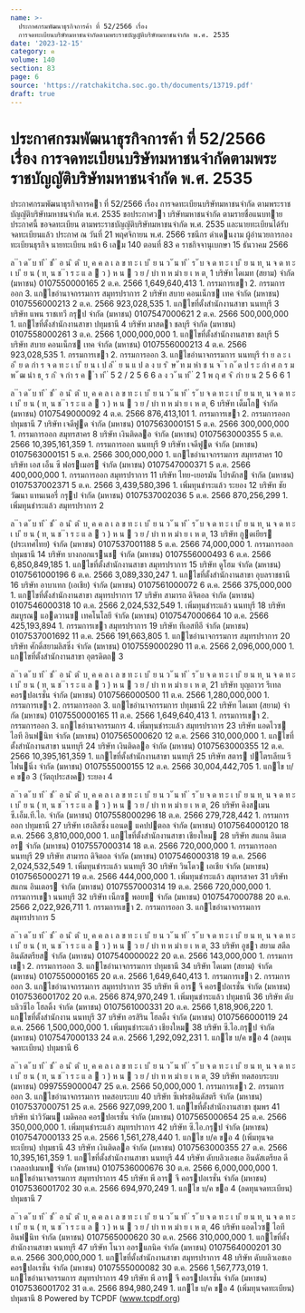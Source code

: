 ```yaml
---
name: >-
  ประกาศกรมพัฒนาธุรกิจการค้า ที่ 52/2566 เรื่อง
  การจดทะเบียนบริษัทมหาชนจำกัดตามพระราชบัญญัติบริษัทมหาชนจำกัด พ.ศ. 2535
date: '2023-12-15'
category: ค
volume: 140
section: 83
page: 6
source: 'https://ratchakitcha.soc.go.th/documents/13719.pdf'
draft: true
---
```


# ประกาศกรมพัฒนาธุรกิจการค้า ที่ 52/2566 เรื่อง การจดทะเบียนบริษัทมหาชนจำกัดตามพระราชบัญญัติบริษัทมหาชนจำกัด พ.ศ. 2535

ประกาศกรมพัฒนาธุรกิจการคา ที่ 52/2566 เรื่อง การจดทะเบียนบริษัทมหาชนจํากัด ตามพระราชบัญญัติบริษัทมหาชนจํากัด พ.ศ. 2535 ขอประกาศวา บริษัทมหาชนจํากัด ตามรายชื่อแนบทายประกาศนี้ ขอจดทะเบียน ตามพระราชบัญญัติบริษัทมหาชนจํากัด พ.ศ. 2535 และนายทะเบียนได้รับจดทะเบียนแล้ว ประกาศ ณ วันที่ 21 พฤศจิกายน พ.ศ. 2566 รชนีกร ดําเดนงาม ผู้อํานวยการกองทะเบียนธุรกิจ นายทะเบียน หน้า 6 เลม 140 ตอนที่ 83 ค ราชกิจจานุเบกษา 15 ธันวาคม 2566

ล ํ ำ ด ั บ ท ี ่ ช ื ่ อ น ิ ต ิ บ ุ ค ค ล เ ล ข ท ะ เ บ ี ย น ว ั น ท ี ่ ร ั บ จ ด ท ะ เ บ ี ย น ท ุ น จ ด ท ะ เ บ ี ย น ( ท ุ น ช ํ ำ ร ะ แ ล  ว ) ห น  ว ย / บำ ท ห มำ ย เ ห ต ุ 1 บริษัท ไดเมท (สยาม) จํากัด (มหาชน) 0107550000165 2 ต.ค. 2566 1,649,640,413 1. กรรมการเขา 2. กรรมการออก 3. แกไขอํานาจกรรมการ สมุทรปราการ 2 บริษัท สบาย คอนเน็กซ เทค จํากัด (มหาชน) 0107556000213 2 ต.ค. 2566 923,028,535 1. แกไขที่ตั้งสํานักงานสาขา นนทบุรี 3 บริษัท แพน ราชเทวี กรุป จํากัด (มหาชน) 0107547000621 2 ต.ค. 2566 500,000,000 1. แกไขที่ตั้งสํานักงานสาขา ปทุมธานี 4 บริษัท มาสดา ชลบุรี จํากัด (มหาชน) 0107558000261 3 ต.ค. 2566 1,000,000,000 1. แกไขที่ตั้งสํานักงานสาขา ชลบุรี 5 บริษัท สบาย คอนเน็กซ เทค จํากัด (มหาชน) 0107556000213 4 ต.ค. 2566 923,028,535 1. กรรมการเขา 2. กรรมการออก 3. แกไขอํานาจกรรมการ นนทบุรี รำ ย ล ะ เ อ ี ย ด กำ ร จ ด ท ะ เ บ ี ย น เ ป ล ี ่ ย น แ ป ล ง บ ร ิ ษ ั ท ม หำ ช น จ ํ ำ ก ั ด ป ร ะ กำ ศ ก ร ม พ ั ฒ นำ ธ ุ ร ก ิ จ กำ ร ค  ำ ท ี ่ 5 2 / 2 5 6 6 ล ง ว ั น ท ี ่ 2 1 พ ฤ ศ จ ิ กำ ย น 2 5 6 6 1

ล ํ ำ ด ั บ ท ี ่ ช ื ่ อ น ิ ต ิ บ ุ ค ค ล เ ล ข ท ะ เ บ ี ย น ว ั น ท ี ่ ร ั บ จ ด ท ะ เ บ ี ย น ท ุ น จ ด ท ะ เ บ ี ย น ( ท ุ น ช ํ ำ ร ะ แ ล  ว ) ห น  ว ย / บำ ท ห มำ ย เ ห ต ุ 6 บริษัท เด็มโก จํากัด (มหาชน) 0107549000092 4 ต.ค. 2566 876,413,101 1. กรรมการเขา 2. กรรมการออก ปทุมธานี 7 บริษัท เจดีฟูด จํากัด (มหาชน) 0107563000151 5 ต.ค. 2566 300,000,000 1. กรรมการออก สมุทรสาคร 8 บริษัท เงินติดลอ จํากัด (มหาชน) 0107563000355 5 ต.ค. 2566 10,395,161,359 1. กรรมการออก นนทบุรี 9 บริษัท เจดีฟูด จํากัด (มหาชน) 0107563000151 5 ต.ค. 2566 300,000,000 1. แกไขอํานาจกรรมการ สมุทรสาคร 10 บริษัท เอส เอ็น ซี ฟอรเมอร จํากัด (มหาชน) 0107547000371 5 ต.ค. 2566 400,000,000 1. กรรมการออก สมุทรปราการ 11 บริษัท ไทย-เยอรมัน โปรดักส จํากัด (มหาชน) 0107537002371 5 ต.ค. 2566 3,439,580,396 1. เพิ่มทุนชําระแล้ว ระยอง 12 บริษัท ชัยวัฒนา แทนเนอรี่ กรุป จํากัด (มหาชน) 0107537002036 5 ต.ค. 2566 870,256,299 1. เพิ่มทุนชําระแล้ว สมุทรปราการ 2

ล ํ ำ ด ั บ ท ี ่ ช ื ่ อ น ิ ต ิ บ ุ ค ค ล เ ล ข ท ะ เ บ ี ย น ว ั น ท ี ่ ร ั บ จ ด ท ะ เ บ ี ย น ท ุ น จ ด ท ะ เ บ ี ย น ( ท ุ น ช ํ ำ ร ะ แ ล  ว ) ห น  ว ย / บำ ท ห มำ ย เ ห ต ุ 13 บริษัท กูดเยียร (ประเทศไทย) จํากัด (มหาชน) 0107537001188 5 ต.ค. 2566 74,000,000 1. กรรมการออก ปทุมธานี 14 บริษัท บางกอกแรนช จํากัด (มหาชน) 0107556000493 6 ต.ค. 2566 6,850,849,185 1. แกไขที่ตั้งสํานักงานสาขา สมุทรปราการ 15 บริษัท ดูโฮม จํากัด (มหาชน) 0107561000196 6 ต.ค. 2566 3,089,330,247 1. แกไขที่ตั้งสํานักงานสาขา อุบลราชธานี 16 บริษัท อาบาเทก (เอเชีย) จํากัด (มหาชน) 0107561000072 6 ต.ค. 2566 375,000,000 1. แกไขที่ตั้งสํานักงานสาขา สมุทรปราการ 17 บริษัท สามารถ ดิจิตอล จํากัด (มหาชน) 0107546000318 10 ต.ค. 2566 2,024,532,549 1. เพิ่มทุนชําระแล้ว นนทบุรี 18 บริษัท สมบูรณ แอดวานซ เทคโนโลยี จํากัด (มหาชน) 0107547000664 10 ต.ค. 2566 425,193,894 1. กรรมการเขา สมุทรปราการ 19 บริษัท ทีเอสทีอี จํากัด (มหาชน) 0107537001692 11 ต.ค. 2566 191,663,805 1. แกไขอํานาจกรรมการ สมุทรปราการ 20 บริษัท ศักดิ์สยามลิสซิ่ง จํากัด (มหาชน) 0107559000290 11 ต.ค. 2566 2,096,000,000 1. แกไขที่ตั้งสํานักงานสาขา อุตรดิตถ 3

ล ํ ำ ด ั บ ท ี ่ ช ื ่ อ น ิ ต ิ บ ุ ค ค ล เ ล ข ท ะ เ บ ี ย น ว ั น ท ี ่ ร ั บ จ ด ท ะ เ บ ี ย น ท ุ น จ ด ท ะ เ บ ี ย น ( ท ุ น ช ํ ำ ร ะ แ ล  ว ) ห น  ว ย / บำ ท ห มำ ย เ ห ต ุ 21 บริษัท บุญถาวร รีเทล คอรปอเรชั่น จํากัด (มหาชน) 0107566000500 11 ต.ค. 2566 1,280,000,000 1. กรรมการเขา 2. กรรมการออก 3. แกไขอํานาจกรรมการ ปทุมธานี 22 บริษัท ไดเมท (สยาม) จํากัด (มหาชน) 0107550000165 11 ต.ค. 2566 1,649,640,413 1. กรรมการเขา 2. กรรมการออก 3. แกไขอํานาจกรรมการ 4. เพิ่มทุนชําระแล้ว สมุทรปราการ 23 บริษัท แอดไวซ ไอที อินฟนิท จํากัด (มหาชน) 0107565000620 12 ต.ค. 2566 310,000,000 1. แกไขที่ตั้งสํานักงานสาขา นนทบุรี 24 บริษัท เงินติดลอ จํากัด (มหาชน) 0107563000355 12 ต.ค. 2566 10,395,161,359 1. แกไขที่ตั้งสํานักงานสาขา นนทบุรี 25 บริษัท สตาร ปโตรเลียม รีไฟนนิ่ง จํากัด (มหาชน) 0107555000155 12 ต.ค. 2566 30,004,442,705 1. แกไข บ/ค ขอ 3 (วัตถุประสงค) ระยอง 4

ล ํ ำ ด ั บ ท ี ่ ช ื ่ อ น ิ ต ิ บ ุ ค ค ล เ ล ข ท ะ เ บ ี ย น ว ั น ท ี ่ ร ั บ จ ด ท ะ เ บ ี ย น ท ุ น จ ด ท ะ เ บ ี ย น ( ท ุ น ช ํ ำ ร ะ แ ล  ว ) ห น  ว ย / บำ ท ห มำ ย เ ห ต ุ 26 บริษัท คิงสเมน ซี.เอ็ม.ที.ไอ. จํากัด (มหาชน) 0107558000296 18 ต.ค. 2566 279,728,442 1. กรรมการออก ปทุมธานี 27 บริษัท เฮงลิสซิ่ง แอนด แคปปตอล จํากัด (มหาชน) 0107564000120 18 ต.ค. 2566 3,810,000,000 1. แกไขที่ตั้งสํานักงานสาขา เชียงใหม 28 บริษัท สแกน อินเตอร จํากัด (มหาชน) 0107557000314 18 ต.ค. 2566 720,000,000 1. กรรมการออก นนทบุรี 29 บริษัท สามารถ ดิจิตอล จํากัด (มหาชน) 0107546000318 19 ต.ค. 2566 2,024,532,549 1. เพิ่มทุนชําระแล้ว นนทบุรี 30 บริษัท วินโดว เอเชีย จํากัด (มหาชน) 0107565000271 19 ต.ค. 2566 444,000,000 1. เพิ่มทุนชําระแล้ว สมุทรสาคร 31 บริษัท สแกน อินเตอร จํากัด (มหาชน) 0107557000314 19 ต.ค. 2566 720,000,000 1. กรรมการเขา นนทบุรี 32 บริษัท เน็กซ พอยท จํากัด (มหาชน) 0107547000788 20 ต.ค. 2566 2,022,926,711 1. กรรมการเขา 2. กรรมการออก 3. แกไขอํานาจกรรมการ สมุทรปราการ 5

ล ํ ำ ด ั บ ท ี ่ ช ื ่ อ น ิ ต ิ บ ุ ค ค ล เ ล ข ท ะ เ บ ี ย น ว ั น ท ี ่ ร ั บ จ ด ท ะ เ บ ี ย น ท ุ น จ ด ท ะ เ บ ี ย น ( ท ุ น ช ํ ำ ร ะ แ ล  ว ) ห น  ว ย / บำ ท ห มำ ย เ ห ต ุ 33 บริษัท อูชา สยาม สตีล อินดัสตรียส จํากัด (มหาชน) 0107540000022 20 ต.ค. 2566 143,000,000 1. กรรมการเขา 2. กรรมการออก 3. แกไขอํานาจกรรมการ ปทุมธานี 34 บริษัท ไดเมท (สยาม) จํากัด (มหาชน) 0107550000165 20 ต.ค. 2566 1,649,640,413 1. กรรมการเขา 2. กรรมการออก 3. แกไขอํานาจกรรมการ สมุทรปราการ 35 บริษัท พี อาร จี คอรปอเรชั่น จํากัด (มหาชน) 0107536001702 20 ต.ค. 2566 874,970,249 1. เพิ่มทุนชําระแล้ว ปทุมธานี 36 บริษัท ดับบลิวซีไอ โฮลดิ้ง จํากัด (มหาชน) 0107561000331 20 ต.ค. 2566 1,818,906,220 1. แกไขที่ตั้งสํานักงาน นนทบุรี 37 บริษัท อรสิริน โฮลดิ้ง จํากัด (มหาชน) 0107566000119 24 ต.ค. 2566 1,500,000,000 1. เพิ่มทุนชําระแล้ว เชียงใหม 38 บริษัท ซี.ไอ.กรุป จํากัด (มหาชน) 0107547000133 24 ต.ค. 2566 1,292,092,231 1. แกไข บ/ค ขอ 4 (ลดทุนจดทะเบียน) ปทุมธานี 6

ล ํ ำ ด ั บ ท ี ่ ช ื ่ อ น ิ ต ิ บ ุ ค ค ล เ ล ข ท ะ เ บ ี ย น ว ั น ท ี ่ ร ั บ จ ด ท ะ เ บ ี ย น ท ุ น จ ด ท ะ เ บ ี ย น ( ท ุ น ช ํ ำ ร ะ แ ล  ว ) ห น  ว ย / บำ ท ห มำ ย เ ห ต ุ 39 บริษัท ทดสอบระบบ (มหาชน) 0997559000047 25 ต.ค. 2566 50,000,000 1. กรรมการเขา 2. กรรมการออก 3. แกไขอํานาจกรรมการ ทดสอบระบบ 40 บริษัท ซีเฟรชอินดัสตรี จํากัด (มหาชน) 0107537000751 25 ต.ค. 2566 927,099,200 1. แกไขที่ตั้งสํานักงานสาขา ชุมพร 41 บริษัท นําวิวัฒน เมดิคอล คอรปอเรชั่น จํากัด (มหาชน) 0107565000654 25 ต.ค. 2566 350,000,000 1. เพิ่มทุนชําระแล้ว สมุทรปราการ 42 บริษัท ซี.ไอ.กรุป จํากัด (มหาชน) 0107547000133 25 ต.ค. 2566 1,561,278,440 1. แกไข บ/ค ขอ 4 (เพิ่มทุนจดทะเบียน) ปทุมธานี 43 บริษัท เงินติดลอ จํากัด (มหาชน) 0107563000355 27 ต.ค. 2566 10,395,161,359 1. แกไขที่ตั้งสํานักงานสาขา นนทบุรี 44 บริษัท ดับบลิวเอชเอ อินดัสเตรียล ดีเวลลอปเมนท จํากัด (มหาชน) 0107536000676 30 ต.ค. 2566 6,000,000,000 1. แกไขอํานาจกรรมการ สมุทรปราการ 45 บริษัท พี อาร จี คอรปอเรชั่น จํากัด (มหาชน) 0107536001702 30 ต.ค. 2566 694,970,249 1. แกไข บ/ค ขอ 4 (ลดทุนจดทะเบียน) ปทุมธานี 7

ล ํ ำ ด ั บ ท ี ่ ช ื ่ อ น ิ ต ิ บ ุ ค ค ล เ ล ข ท ะ เ บ ี ย น ว ั น ท ี ่ ร ั บ จ ด ท ะ เ บ ี ย น ท ุ น จ ด ท ะ เ บ ี ย น ( ท ุ น ช ํ ำ ร ะ แ ล  ว ) ห น  ว ย / บำ ท ห มำ ย เ ห ต ุ 46 บริษัท แอดไวซ ไอที อินฟนิท จํากัด (มหาชน) 0107565000620 30 ต.ค. 2566 310,000,000 1. แกไขที่ตั้งสํานักงานสาขา นนทบุรี 47 บริษัท โนวา ออรแกนิค จํากัด (มหาชน) 0107564000201 30 ต.ค. 2566 300,000,000 1. แกไขที่ตั้งสํานักงานสาขา สมุทรปราการ 48 บริษัท ดับบลิวเอชเอ คอรปอเรชั่น จํากัด (มหาชน) 0107555000082 30 ต.ค. 2566 1,567,773,019 1. แกไขอํานาจกรรมการ สมุทรปราการ 49 บริษัท พี อาร จี คอรปอเรชั่น จํากัด (มหาชน) 0107536001702 31 ต.ค. 2566 894,980,249 1. แกไข บ/ค ขอ 4 (เพิ่มทุนจดทะเบียน) ปทุมธานี 8 Powered by TCPDF (www.tcpdf.org)
